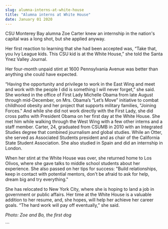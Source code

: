 ```yaml
---
slug: alumna-interns-at-white-house
title: "Alumna interns at White House"
date: January 01 2020
---
```


 
<p>
  CSU Monterey Bay alumna Zoe Carter knew an internship in the nation's capital
  was a long shot, but she applied anyway.
</p>
<p>
  Her first reaction to learning that she had been accepted was, “Take that, you
  Ivy League kids. This CSU kid is at the White House,” she told the Santa Ynez
  Valley Journal.
</p>
<p>
  Her four-month unpaid stint at 1600 Pennsylvania Avenue was better than
  anything she could have expected.
</p>
<p>
  “Having the opportunity and privilege to work in the East Wing and meet and
  work with the people I did is something I will never forget,” she said. She
  worked in the office of First Lady Michelle Obama from late August through
  mid-December, on Mrs. Obama’s “Let’s Move” initiative to combat childhood
  obesity and her project that supports military families, "Joining Forces." And
  while she did not work directly with the First Lady, she did cross paths with
  President Obama on her first day at the White House. She met him while walking
  through the West Wing with a few other interns and a staff member. Carter, 24,
  graduated from CSUMB in 2010 with an Integrated Studies degree that combined
  journalism and global studies. While an Otter, she served as Associated
  Students president and as chair of the California State Student Association.
  She also studied in Spain and did an internship in London.
</p>
<p>
  When her stint at the White House was over, she returned home to Los Olivos,
  where she gave talks to middle school students about her experience. She also
  passed on her tips for success: "Build relationships, keep in contact with
  potential mentors, don't be afraid to ask for help, dream big and try
  everything."
</p>
<p>
  She has relocated to New York City, where she is hoping to land a job in
  government or public affairs. Her time at the White House is a valuable
  addition to her resume, and, she hopes, will help her achieve her career
  goals. “The hard work will pay off eventually,” she said.
</p>
<p></p>
<p><em>Photo: Zoe and Bo, the first dog</em></p>
<p></p>
```
